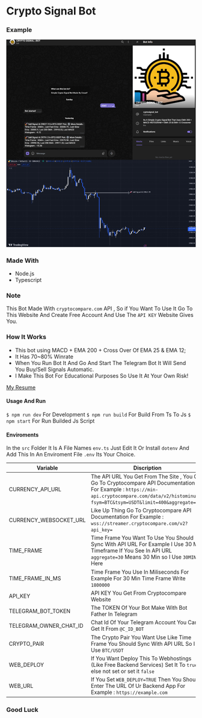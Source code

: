 # Crypto Signal Bot

### Example
![Example Image](example.jpg)

### Made With
- Node.js
- Typescript

### Note
This Bot Made With `cryptocompare.com` API , So if You Want To Use It Go To This Website And Create Free Account And Use The `API KEY` Website Gives You.


### How It Works

- This bot using MACD + EMA 200 + Cross Over Of EMA 25 & EMA 12;
-  It Has 70~80% Winrate
- When You Run Bot It And Go And Start The Telegram Bot It Will Send You Buy/Sell Signals Automatic.
- I Make This Bot For Educational Purposes So Use It At Your Own Risk!


[My Resume](https://creasy.ir/)

#### Usage And Run

`$ npm run dev` For Development
`$ npm run build` For Build From Ts To Js
`$ npm start` For Run Builded Js Script

#### Enviroments

In the `src` Folder It Is A File Names `env.ts` Just Edit It Or Install `dotenv` And Add This In An Enviroment File `.env` Its Your Choice.

| Variable | Discription |
| ------------- | ------------- |
| CURRENCY_API_URL   | The API URL You Get From The Site , You Can Go To Cryptocompare API Documentation For Example : `https://min-api.cryptocompare.com/data/v2/histominute?fsym=BTC&tsym=USDT&limit=400&aggregate=30` |
| CURRENCY_WEBSOCKET_URL  | Like Up Thing Go To Cryptocompare API Documentation For Example : `wss://streamer.cryptocompare.com/v2?api_key=` |
| TIME_FRAME   | Time Frame You Want To Use You Should Sync With API URL For Example I Use 30 Min Timeframe If You See In API URL `aggregate=30` Means 30 Min so I Use `30MIN` In Here
| TIME_FRAME_IN_MS   | Time Frame You Use In Miliseconds For Example For 30 Min Time Frame Write `1800000`
| API_KEY   | API KEY You Get From Cryptocompare Website |
| TELEGRAM_BOT_TOKEN   | The TOKEN Of Your Bot Make With Bot Father In Telegram |
| TELEGRAM_OWNER_CHAT_ID   | Chat Id Of Your Telegram Account You Can Get It From `@C_ID_BOT` |
| CRYPTO_PAIR    | The Crypto Pair You Want Use Like Time Frame You Should Sync With API URL So I Use `BTC/USDT` |
| WEB_DEPLOY    | If You Want Deploy This To Webhostings (Like Free Backend Services) Set It To `true` else not set or set it `false` |
| WEB_URL    | If You Set `WEB_DEPLOY=TRUE` Then You Should Enter The URL Of Ur Backend App For Example : `https://example.com` |

### Good Luck